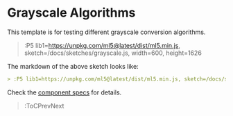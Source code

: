 # Grayscale Algorithms

This template is for testing different grayscale conversion algorithms.

> :P5 lib1=https://unpkg.com/ml5@latest/dist/ml5.min.js, sketch=/docs/sketches/grayscale.js, width=600, height=1626

The markdown of the above sketch looks like:

```md
> :P5 lib1=https://unpkg.com/ml5@latest/dist/ml5.min.js, sketch=/docs/sketches/grayscale.js, width=600, height=1626
```

Check the [component specs](/docs/snippets/component) for details.

> :ToCPrevNext